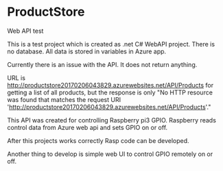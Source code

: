 # ProductStore
Web API test

This is a test project which is created as .net C# WebAPI project. There is no database. All data is stored in variables in Azure app.

Currently there is an issue with the API. It does not return anything.

URL is http://productstore20170206043829.azurewebsites.net/API/Products for getting a list of all products, but the response is only "No HTTP resource was found that matches the request URI 'http://productstore20170206043829.azurewebsites.net/API/Products'."

This API was created for controlling Raspberry pi3 GPIO. Raspberry reads control data from Azure web api and sets GPIO on or off.

After this projects works correctly Rasp code can be developed.

Another thing to develop is simple web UI to control GPIO remotely on or off.
